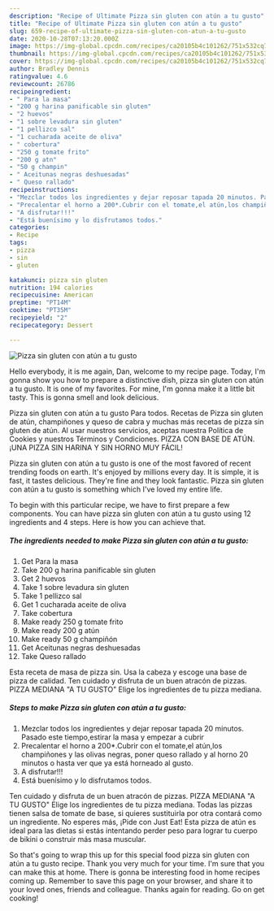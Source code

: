 ```yaml
---
description: "Recipe of Ultimate Pizza sin gluten con atún a tu gusto"
title: "Recipe of Ultimate Pizza sin gluten con atún a tu gusto"
slug: 659-recipe-of-ultimate-pizza-sin-gluten-con-atun-a-tu-gusto
date: 2020-10-28T07:13:20.000Z
image: https://img-global.cpcdn.com/recipes/ca20105b4c101262/751x532cq70/pizza-sin-gluten-con-atun-a-tu-gusto-foto-principal.jpg
thumbnail: https://img-global.cpcdn.com/recipes/ca20105b4c101262/751x532cq70/pizza-sin-gluten-con-atun-a-tu-gusto-foto-principal.jpg
cover: https://img-global.cpcdn.com/recipes/ca20105b4c101262/751x532cq70/pizza-sin-gluten-con-atun-a-tu-gusto-foto-principal.jpg
author: Bradley Dennis
ratingvalue: 4.6
reviewcount: 26786
recipeingredient:
- " Para la masa"
- "200 g harina panificable sin gluten"
- "2 huevos"
- "1 sobre levadura sin gluten"
- "1 pellizco sal"
- "1 cucharada aceite de oliva"
- " cobertura"
- "250 g tomate frito"
- "200 g atn"
- "50 g champin"
- " Aceitunas negras deshuesadas"
- " Queso rallado"
recipeinstructions:
- "Mezclar todos los ingredientes y dejar reposar tapada 20 minutos. Pasado este tiempo,estirar la masa y empezar a cubrir"
- "Precalentar el horno a 200*.Cubrir con el tomate,el atún,los champiñones y las olivas negras, poner queso rallado y al horno 20 minutos o hasta ver que ya está horneado al gusto."
- "A disfrutar!!!"
- "Está buenísimo y lo disfrutamos todos."
categories:
- Recipe
tags:
- pizza
- sin
- gluten

katakunci: pizza sin gluten 
nutrition: 194 calories
recipecuisine: American
preptime: "PT14M"
cooktime: "PT35M"
recipeyield: "2"
recipecategory: Dessert

---
```



![Pizza sin gluten con atún a tu gusto](https://img-global.cpcdn.com/recipes/ca20105b4c101262/751x532cq70/pizza-sin-gluten-con-atun-a-tu-gusto-foto-principal.jpg)

Hello everybody, it is me again, Dan, welcome to my recipe page. Today, I'm gonna show you how to prepare a distinctive dish, pizza sin gluten con atún a tu gusto. It is one of my favorites. For mine, I'm gonna make it a little bit tasty. This is gonna smell and look delicious.

Pizza sin gluten con atún a tu gusto Para todos. Recetas de Pizza sin gluten de atún, champiñones y queso de cabra y muchas más recetas de pizza sin gluten de atún. Al usar nuestros servicios, aceptas nuestra Política de Cookies y nuestros Términos y Condiciones. PIZZA CON BASE DE ATÚN. ¡UNA PIZZA SIN HARINA Y SIN HORNO MUY FÁCIL!

Pizza sin gluten con atún a tu gusto is one of the most favored of recent trending foods on earth. It's enjoyed by millions every day. It is simple, it is fast, it tastes delicious. They're fine and they look fantastic. Pizza sin gluten con atún a tu gusto is something which I've loved my entire life.


To begin with this particular recipe, we have to first prepare a few components. You can have pizza sin gluten con atún a tu gusto using 12 ingredients and 4 steps. Here is how you can achieve that.

<!--inarticleads1-->

##### The ingredients needed to make Pizza sin gluten con atún a tu gusto:

1. Get  Para la masa
1. Take 200 g harina panificable sin gluten
1. Get 2 huevos
1. Take 1 sobre levadura sin gluten
1. Take 1 pellizco sal
1. Get 1 cucharada aceite de oliva
1. Take  cobertura
1. Make ready 250 g tomate frito
1. Make ready 200 g atún
1. Make ready 50 g champiñón
1. Get  Aceitunas negras deshuesadas
1. Take  Queso rallado


Esta receta de masa de pizza sin. Usa la cabeza y escoge una base de pizza de calidad. Ten cuidado y disfruta de un buen atracón de pizzas. PIZZA MEDIANA &#34;A TU GUSTO&#34; Elige los ingredientes de tu pizza mediana. 

<!--inarticleads2-->

##### Steps to make Pizza sin gluten con atún a tu gusto:

1. Mezclar todos los ingredientes y dejar reposar tapada 20 minutos. Pasado este tiempo,estirar la masa y empezar a cubrir
1. Precalentar el horno a 200*.Cubrir con el tomate,el atún,los champiñones y las olivas negras, poner queso rallado y al horno 20 minutos o hasta ver que ya está horneado al gusto.
1. A disfrutar!!!
1. Está buenísimo y lo disfrutamos todos.


Ten cuidado y disfruta de un buen atracón de pizzas. PIZZA MEDIANA &#34;A TU GUSTO&#34; Elige los ingredientes de tu pizza mediana. Todas las pizzas tienen salsa de tomate de base, si quieres sustituirla por otra contará como un ingrediente. No esperes más, ¡Pide con Just Eat! Esta pizza de atún es ideal para las dietas si estás intentando perder peso para lograr tu cuerpo de bikini o construir más masa muscular. 

So that's going to wrap this up for this special food pizza sin gluten con atún a tu gusto recipe. Thank you very much for your time. I'm sure that you can make this at home. There is gonna be interesting food in home recipes coming up. Remember to save this page on your browser, and share it to your loved ones, friends and colleague. Thanks again for reading. Go on get cooking!
